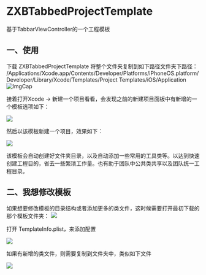 # ZXBTabbedProjectTemplate
基于TabbarViewController的一个工程模板
## 一、使用
下载 ZXBTabbedProjectTemplate 将整个文件夹复制到如下路径文件夹下路径：
/Applications/Xcode.app/Contents/Developer/Platforms/iPhoneOS.platform/Developer/Library/Xcode/Templates/Project Templates/iOS/Application
![ImgCap](https://d.pr/NqzaTQ+)

接着打开Xcode -> 新建一个项目看看，会发现之前的新建项目面板中有新增的一个模板选项如下：

![](https://d.pr/PynmKa+)

然后以该模板新建一个项目，效果如下：

![](https://d.pr/9ajJll+)

该模板会自动创建好文件夹目录，以及自动添加一些常用的工具类等。以达到快速创建工程目的，省去一些繁琐工作量。也有助于团队中公共类共享以及团队统一工程目录。

## 二、我想修改模板
如果想要修改模板的目录结构或者添加更多的类文件，这时候需要打开最初下载的那个模板文件夹：
![](https://d.pr/oPOE4X+)

打开 TemplateInfo.plist，来添加配置

![](https://d.pr/sXgqF+)

如果有新增的类文件，则需要复制到文件夹中，类似如下文件

![](https://d.pr/EMgmN+)

